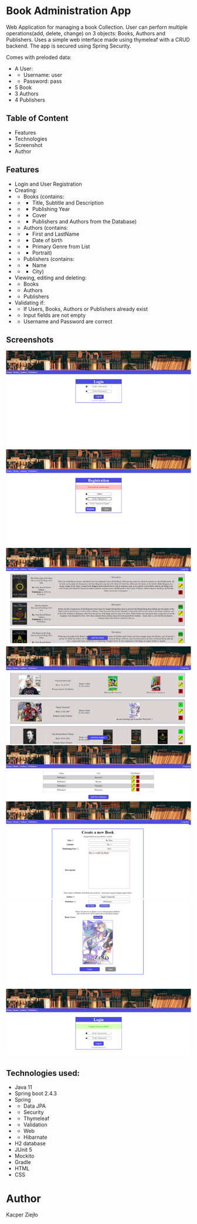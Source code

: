 # Book Administration App
Web Application for managing a book Collection. User can perforn multiple operations(add, delete, change) on 3 objects: Books, Authors and Publishers. 
Uses a simple web interface made using thymeleaf with a CRUD backend. The app is secured using Spring Security.

Comes with preloded data:
- A User:
- - Username: user
- - Password: pass
- 5 Book
- 3 Authors
- 4 Publishers

## Table of Content
- Features
- Technologies
- Screenshot
- Author

## Features
- Login and User Registration
- Creating:
- - Books (contains:
- - - Title, Subtitle and Description
- - - Publishing Year
- - - Cover
- - - Publishers and Authors from the Database)
- - Authors (contains:
- - - First and LastName
- - - Date of birth
- - - Primary Genre from List
- - - Portrait)
- - Publishers (contains:
- - - Name
- - - City)
- Viewing, editing and deleting:
- - Books
- - Authors
- - Publishers
- Validating if:
- - If Users, Books, Authors or Publishers already exist
- - Input fields are not empty
- - Username and Password are correct

## Screenshots

![Login Page](/src/main/resources/static/img/GithubScreens/Login.png)
![Registration Page](/src/main/resources/static/img/GithubScreens/Registration.png)
![Book Catalog](/src/main/resources/static/img/GithubScreens/Books.png)
![Author List](/src/main/resources/static/img/GithubScreens/Authors.png)
![Publisher List](/src/main/resources/static/img/GithubScreens/Publishers.png)
![Add Book 1](/src/main/resources/static/img/GithubScreens/AddBook1.png)
![Add Book 2](/src/main/resources/static/img/GithubScreens/AddBook2.png)
![Logout Page](/src/main/resources/static/img/GithubScreens/LogOut.png)

## Technologies used:
- Java 11
- Spring boot 2.4.3
- Spring 
- - Data JPA
- - Security
- - Thymeleaf
- - Validation
- - Web
- - Hibarnate
- H2 database
- JUnit 5
- Mockito
- Gradle
- HTML
- CSS

# Author
Kacper Ziejło
